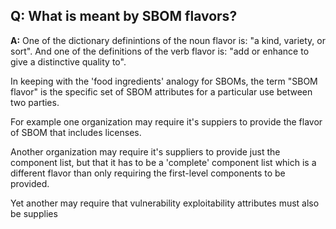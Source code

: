 ## **Q: What is meant by SBOM flavors?**
**A:** 
One of the dictionary definintions 
of the noun flavor is:
"a kind, variety, or sort".
And one of the definitions of the verb flavor is:
"add or enhance to give a distinctive quality to".

In keeping with the 'food ingredients' analogy for SBOMs, the term "SBOM flavor" is the specific set of SBOM attributes for a particular use between two parties.

For example one organization may require it's suppiers 
to provide the flavor of SBOM that includes licenses.

Another organization may require it's suppliers
to provide just the component list, 
but that it has to be a 'complete' component list
which is a different flavor than only requiring
the first-level components to be provided.

Yet another may require that vulnerability exploitability attributes must also be supplies